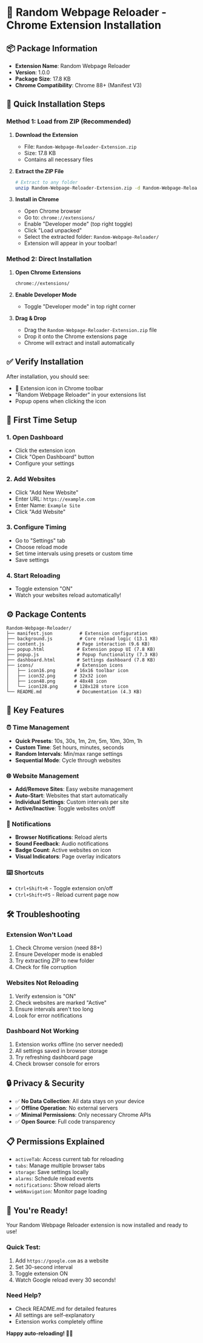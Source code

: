 # 🚀 Random Webpage Reloader - Chrome Extension Installation

## 📦 Package Information
- **Extension Name**: Random Webpage Reloader
- **Version**: 1.0.0
- **Package Size**: 17.8 KB
- **Chrome Compatibility**: Chrome 88+ (Manifest V3)

## 🔧 Quick Installation Steps

### Method 1: Load from ZIP (Recommended)

1. **Download the Extension**
   - File: `Random-Webpage-Reloader-Extension.zip`
   - Size: 17.8 KB
   - Contains all necessary files

2. **Extract the ZIP File**
   ```bash
   # Extract to any folder
   unzip Random-Webpage-Reloader-Extension.zip -d Random-Webpage-Reloader/
   ```

3. **Install in Chrome**
   - Open Chrome browser
   - Go to: `chrome://extensions/`
   - Enable "Developer mode" (top right toggle)
   - Click "Load unpacked"
   - Select the extracted folder: `Random-Webpage-Reloader/`
   - Extension will appear in your toolbar!

### Method 2: Direct Installation

1. **Open Chrome Extensions**
   ```
   chrome://extensions/
   ```

2. **Enable Developer Mode**
   - Toggle "Developer mode" in top right corner

3. **Drag & Drop**
   - Drag the `Random-Webpage-Reloader-Extension.zip` file
   - Drop it onto the Chrome extensions page
   - Chrome will extract and install automatically

## ✅ Verify Installation

After installation, you should see:
- 🔄 Extension icon in Chrome toolbar
- "Random Webpage Reloader" in your extensions list
- Popup opens when clicking the icon

## 🎯 First Time Setup

### 1. Open Dashboard
- Click the extension icon
- Click "Open Dashboard" button
- Configure your settings

### 2. Add Websites
- Click "Add New Website"
- Enter URL: `https://example.com`
- Enter Name: `Example Site`
- Click "Add Website"

### 3. Configure Timing
- Go to "Settings" tab
- Choose reload mode
- Set time intervals using presets or custom time
- Save settings

### 4. Start Reloading
- Toggle extension "ON"
- Watch your websites reload automatically!

## ⚙️ Package Contents

```
Random-Webpage-Reloader/
├── manifest.json          # Extension configuration
├── background.js          # Core reload logic (13.1 KB)
├── content.js            # Page interaction (9.6 KB)
├── popup.html            # Extension popup UI (7.8 KB)
├── popup.js              # Popup functionality (7.3 KB)
├── dashboard.html        # Settings dashboard (7.8 KB)
├── icons/                # Extension icons
│   ├── icon16.png       # 16x16 toolbar icon
│   ├── icon32.png       # 32x32 icon
│   ├── icon48.png       # 48x48 icon
│   └── icon128.png      # 128x128 store icon
└── README.md             # Documentation (4.3 KB)
```

## 🚀 Key Features

### ⏰ Time Management
- **Quick Presets**: 10s, 30s, 1m, 2m, 5m, 10m, 30m, 1h
- **Custom Time**: Set hours, minutes, seconds
- **Random Intervals**: Min/max range settings
- **Sequential Mode**: Cycle through websites

### 🌐 Website Management
- **Add/Remove Sites**: Easy website management
- **Auto-Start**: Websites that start automatically
- **Individual Settings**: Custom intervals per site
- **Active/Inactive**: Toggle websites on/off

### 🔔 Notifications
- **Browser Notifications**: Reload alerts
- **Sound Feedback**: Audio notifications
- **Badge Count**: Active websites on icon
- **Visual Indicators**: Page overlay indicators

### ⌨️ Shortcuts
- `Ctrl+Shift+R` - Toggle extension on/off
- `Ctrl+Shift+F5` - Reload current page now

## 🛠️ Troubleshooting

### Extension Won't Load
1. Check Chrome version (need 88+)
2. Ensure Developer mode is enabled
3. Try extracting ZIP to new folder
4. Check for file corruption

### Websites Not Reloading
1. Verify extension is "ON"
2. Check websites are marked "Active"
3. Ensure intervals aren't too long
4. Look for error notifications

### Dashboard Not Working
1. Extension works offline (no server needed)
2. All settings saved in browser storage
3. Try refreshing dashboard page
4. Check browser console for errors

## 🔒 Privacy & Security

- ✅ **No Data Collection**: All data stays on your device
- ✅ **Offline Operation**: No external servers
- ✅ **Minimal Permissions**: Only necessary Chrome APIs
- ✅ **Open Source**: Full code transparency

## 📋 Permissions Explained

- `activeTab`: Access current tab for reloading
- `tabs`: Manage multiple browser tabs
- `storage`: Save settings locally
- `alarms`: Schedule reload events
- `notifications`: Show reload alerts
- `webNavigation`: Monitor page loading

## 🎉 You're Ready!

Your Random Webpage Reloader extension is now installed and ready to use!

### Quick Test:
1. Add `https://google.com` as a website
2. Set 30-second interval
3. Toggle extension ON
4. Watch Google reload every 30 seconds!

### Need Help?
- Check README.md for detailed features
- All settings are self-explanatory
- Extension works completely offline

**Happy auto-reloading! 🔄✨**